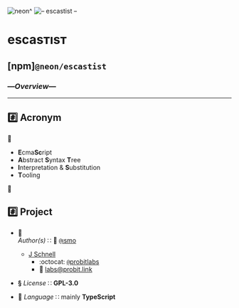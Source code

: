 ![neon^](https://placehold.it/120/c2ff23/ff23c2?text=neon^)
![– escastist –](https://placehold.it/120/ff23c2/c2ff23?text=–%20escastist%20–)

# escasᴛısᴛ
## [npm]`@neon/escastist`
### —*Overview*—
---

## :hash: Acronym

:rainbow:

*   **E**cma**Sc**ript
*   **A**bstract **S**yntax **T**ree
*   **I**nterpretation & **S**ubstitution
*   **T**ooling

:rainbow:

## :hash: Project

+   :busts_in_silhouette:   
    *Author(s)*
    ∷ :office: [`@`ısmo](https://github.com/ismo-js)
    -   [J Schnell](https://git.io/probit)
        *   :octocat:
            [`@`probitlabs](https://github.com/probitlabs)
        *   :e-mail:
            <labs@probit.link>

+   **§**
    *License*
    ∷ **GPL-3.0**

+   :speech_balloon:
    *Language*
    ∷ mainly **TypeScript**